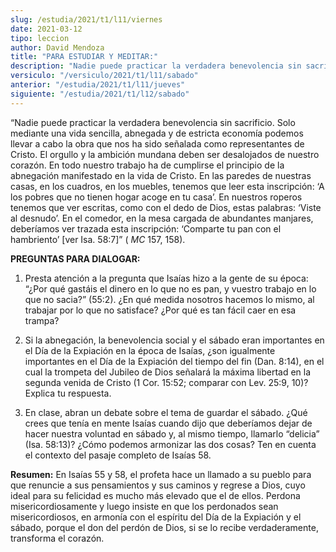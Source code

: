 ```yaml
---
slug: /estudia/2021/t1/l11/viernes
date: 2021-03-12
tipo: leccion
author: David Mendoza
title: "PARA ESTUDIAR Y MEDITAR:"
description: "Nadie puede practicar la verdadera benevolencia sin sacrificio. Solo mediante una vida sencilla, abnegada y de estricta economía podemos llevar a cabo la obra que nos ha sido señalada como representantes de Cristo. El orgullo y la ambición mundana deben ser desalojados de nuestro corazón. En todo nuestro trabajo ha de cumplirse el principio de la abnegación manifestado en la vida de Cristo"
versiculo: "/versiculo/2021/t1/l11/sabado"
anterior: "/estudia/2021/t1/l11/jueves"
siguiente: "/estudia/2021/t1/l12/sabado"
---
```


“Nadie puede practicar la verdadera benevolencia sin sacrificio.
Solo mediante una vida sencilla, abnegada y de estricta economía
podemos llevar a cabo la obra que nos ha sido señalada como
representantes de Cristo. El orgullo y la ambición mundana deben
ser desalojados de nuestro corazón. En todo nuestro trabajo ha de
cumplirse el principio de la abnegación manifestado en la vida de
Cristo. En las paredes de nuestras casas, en los cuadros, en los
muebles, tenemos que leer esta inscripción: ‘A los pobres
que no tienen hogar acoge en tu casa’. En nuestros roperos
tenemos que ver escritas, como con el dedo de Dios, estas palabras:
‘Viste al desnudo’. En el comedor, en la mesa cargada de
abundantes manjares, deberíamos ver trazada esta
inscripción: ‘Comparte tu pan con el hambriento’ [ver
Isa. 58:7]” ( _MC_ 157, 158).


**PREGUNTAS PARA DIALOGAR:**

1.  Presta atención a la pregunta que Isaías hizo a la gente
     de su época: “¿Por qué gastáis el dinero
     en lo que no es pan, y vuestro trabajo en lo que no sacia?”
     (55:2). ¿En qué medida nosotros hacemos lo mismo, al
     trabajar por lo que no satisface? ¿Por qué es tan
     fácil caer en esa trampa?

2.  Si la abnegación, la benevolencia social y el sábado eran
     importantes en el Día de la Expiación en la época de
     Isaías, ¿son igualmente importantes en el Día de la
     Expiación del tiempo del fin (Dan. 8:14), en el cual la
     trompeta del Jubileo de Dios señalará la máxima
     libertad en la segunda venida de Cristo (1 Cor. 15:52; comparar con
     Lev. 25:9, 10)? Explica tu respuesta.

3.  En clase, abran un debate sobre el tema de guardar el sábado.
     ¿Qué crees que tenía en mente Isaías cuando dijo
     que deberíamos dejar de hacer nuestra voluntad en sábado
     y, al mismo tiempo, llamarlo “delicia” (Isa. 58:13)?
     ¿Cómo podemos armonizar las dos cosas? Ten en cuenta el
     contexto del pasaje completo de Isaías 58.


**Resumen:** En Isaías 55 y 58, el profeta hace un llamado a
su pueblo para que renuncie a sus pensamientos y sus caminos y regrese
a Dios, cuyo ideal para su felicidad es mucho más elevado que el
de ellos. Perdona misericordiosamente y luego insiste en que los
perdonados sean misericordiosos, en armonía con el espíritu
del Día de la Expiación y el sábado, porque el don del
perdón de Dios, si se lo recibe verdaderamente, transforma el
corazón.
